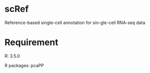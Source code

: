 # scRef

Reference-based single-cell annotation for sin-gle-cell RNA-seq data

# Requirement

R: 3.5.0

R packages: pcaPP
